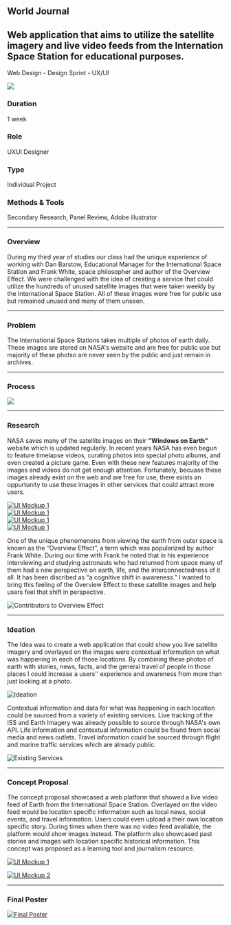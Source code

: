 <section>
    <div>
        <h1>World Journal</h1>
        <h2>Web application that aims to utilize the satellite imagery and live video feeds from the Internation Space Station for educational purposes.</h2>
        <p>Web Design - Design Sprint - UX/UI</p>
    </div>
    <div>
        <img src="https://res.cloudinary.com/dl2igmjxv/image/upload/v1676094744/mahara-projects/worldjournal/world_journal_dflvr9.webp"/>
    </div>
</section>

<section>
    <div>
        <h3>Duration</h3>
        <p>1 week</p>
    </div>
    <div>
        <h3>Role</h3>
        <p>UXUI Designer</p>
    </div>
    <div>
        <h3>Type</h3>
        <p>Individual Project</p>
    </div>
    <div>
        <h3>Methods &amp; Tools</h3>
        <p>Secondary Research, Panel Review, Adobe illustrator</p>
    </div>
</section>

<section>

---

### Overview

During my third year of studies our class had the unique experience of working with Dan Barstow, Educational Manager for the International Space Station and Frank White, space philosopher and author of the Overview Effect. We were challenged with the idea of creating a service that could utilize the hundreds of unused satellite images that were taken weekly by the International Space Station. All of these images were free for public use but remained unused and many of them unseen.

---

### Problem

The International Space Stations takes multiple of photos of earth daily. These images are stored on NASA's website and are free for public use but majority of these photso are never seen by the public and just remain in archives.

---

### Process

<p>
    <img src="https://res.cloudinary.com/dl2igmjxv/image/upload/v1676094994/mahara-projects/worldjournal/process_np8pv5.webp">
</p>

---

### Research

NASA saves many of the satellite images on their **&quot;Windows on Earth&quot;** website which is updated regularly. In recent years NASA has even begun to feature timelapse videos, curating photos into special photo albums, and even created a picture game. Even with these new features majority of the images and videos do not get enough attention. Fortunately, becuase these images already exist on the web and are free for use, there exists an oppurtunity to use these images in other services that could attract more users.

<div>
    <div>
        <a target="_blank" href="https://res.cloudinary.com/dl2igmjxv/image/upload/v1676140469/mahara-projects/worldjournal/imag1_y1oek8.webp">
            <img alt="UI Mockup 1" src="https://res.cloudinary.com/dl2igmjxv/image/upload/v1676140469/mahara-projects/worldjournal/imag1_y1oek8.webp">
        </a>
    </div>
    <div>
        <a target="_blank" href="https://res.cloudinary.com/dl2igmjxv/image/upload/v1676140469/mahara-projects/worldjournal/imag2_iefkzo.webp">
            <img alt="UI Mockup 1" src="https://res.cloudinary.com/dl2igmjxv/image/upload/v1676140469/mahara-projects/worldjournal/imag2_iefkzo.webp">
        </a>
    </div>
    <div>
        <a target="_blank" href="https://res.cloudinary.com/dl2igmjxv/image/upload/v1676140469/mahara-projects/worldjournal/imag3_cuzzxx.webp">
            <img alt="UI Mockup 1" src="https://res.cloudinary.com/dl2igmjxv/image/upload/v1676140469/mahara-projects/worldjournal/imag3_cuzzxx.webp">
        </a>
    </div>
     <div>
        <a target="_blank" href="https://res.cloudinary.com/dl2igmjxv/image/upload/v1676140469/mahara-projects/worldjournal/imag4_sze6gh.webp">
            <img alt="UI Mockup 1" src="https://res.cloudinary.com/dl2igmjxv/image/upload/v1676140469/mahara-projects/worldjournal/imag4_sze6gh.webp">
        </a>
    </div>
</div>

One of the unique phenomenons from viewing the earth from outer space is known as the “Overview Effect”, a term which was popularized by author Frank White. During our time with Frank he noted that in his experience interviewing and studying astronauts who had returned from space many of them had a new perspective on earth, life, and the interconnectedness of it all. It has been discribed as “a cognitive shift in awareness.” I wanted to bring this feeling of the Overview Effect to these satellite images and help users feel that shift in perspective.

![Contributors to Overview Effect](https://res.cloudinary.com/dl2igmjxv/image/upload/v1676095086/mahara-projects/worldjournal/factors_x5jkag.webp)

---

### Ideation

The Idea was to create a web application that could show you live satellite imagery and overlayed on the images were contextual information on what was happening in each of those locations. By combining these photos of earth with stories, news, facts, and the general travel of people in those places I could increase a users'’ experience and awareness from more than just looking at a photo.

![Ideation](https://res.cloudinary.com/dl2igmjxv/image/upload/v1676095234/mahara-projects/worldjournal/ideation_ibryjb.webp)

Contextual information and data for what was happening in each location could be sourced from a variety of existing services. Live tracking of the ISS and Earth Imagery was already possible to source through NASA's own API. Life information and contextual information could be found from social media and news outlets. Travel information could be sourced through flight and marine traffic services which are already public.

![Existing Services](https://res.cloudinary.com/dl2igmjxv/image/upload/v1676095278/mahara-projects/worldjournal/existingservices_sfosue.webp)

---

### Concept Proposal

The concept proposal showcased a web platform that showed a live video feed of Earth from the International Space Station. Overlayed on the video feed would be location specific information such as local news, social events, and travel information. Users could even upload a their own location specific story. During times when there was no video feed available, the platform would show images instead. The platform also showcased past stories and images with location specific historical information. This concept was proposed as a learning tool and journalism resource.

<p>
    <a target="_blank" href="https://res.cloudinary.com/dl2igmjxv/image/upload/v1676095428/mahara-projects/worldjournal/uimockup1_fvsixg.webp">
        <img alt="UI Mockup 1" src="https://res.cloudinary.com/dl2igmjxv/image/upload/v1676095428/mahara-projects/worldjournal/uimockup1_fvsixg.webp">
    </a>
</p>

<p>
    <a target="_blank" href="https://res.cloudinary.com/dl2igmjxv/image/upload/v1676095451/mahara-projects/worldjournal/uimockup2_dbrlry.webp">
        <img alt="UI Mockup 2" src="https://res.cloudinary.com/dl2igmjxv/image/upload/v1676095451/mahara-projects/worldjournal/uimockup2_dbrlry.webp">
    </a>
</p>

---

### Final Poster

<p>
    <a target="_blank" href="https://res.cloudinary.com/dl2igmjxv/image/upload/v1676094723/mahara-projects/worldjournal/final_poster_g5gvtp.webp">
        <img alt="Final Poster" src="https://res.cloudinary.com/dl2igmjxv/image/upload/v1676094723/mahara-projects/worldjournal/final_poster_g5gvtp.webp">
    </a>
</p>


</section>
